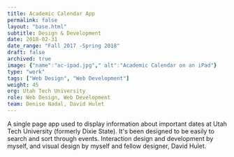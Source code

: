 ```yaml
---
title: Academic Calendar App
permalink: false
layout: "base.html"
subtitle: Design & Development
date: 2018-02-31
date_range: "Fall 2017 -Spring 2018"
draft: false
archived: true
image: {"name":"ac-ipad.jpg"," alt":"Academic Calendar on an iPad"}
type: "work"
tags: ["Web Design", "Web Development"]
weight: 45
org: Utah Tech University
role: Web Design, Web Development
team: Denise Nadal, David Hulet
---
```

A single page app used to display information about important dates at Utah Tech University (formerly Dixie State). It's been designed to be easily to search and sort through events. Interaction design and development by myself, and visual design by myself and fellow designer, David Hulet.